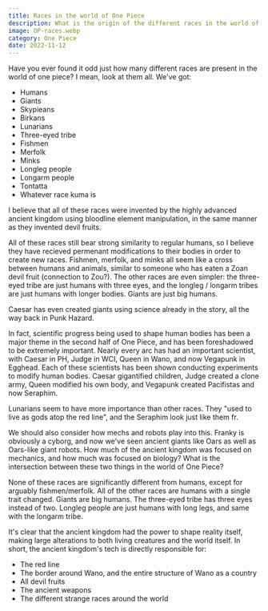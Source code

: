 ```yaml
---
title: Races in the world of One Piece
description: What is the origin of the different races in the world of One Piece?
image: OP-races.webp
category: One Piece
date: 2022-11-12
---
```


Have you ever found it odd just how many different races are present in the world of one piece? I mean, look at them all. We've got:

* Humans
* Giants
* Skypieans
* Birkans
* Lunarians
* Three-eyed tribe
* Fishmen
* Merfolk
* Minks
* Longleg people
* Longarm people
* Tontatta
* Whatever race kuma is

I believe that all of these races were invented by the highly advanced ancient kingdom using bloodline element manipulation, in the same manner as they invented devil fruits.

All of these races still bear strong similarity to regular humans, so I believe they have recieved permenant modifications to their bodies in order to create new races. Fishmen, merfolk, and minks all seem like a cross between humans and animals, similar to someone who has eaten a Zoan devil fruit (connection to Zou?). The other races are even simpler: the three-eyed tribe are just humans with three eyes, and the longleg / longarm tribes are just humans with longer bodies. Giants are just big humans.

Caesar has even created giants using science already in the story, all the way back in Punk Hazard.

In fact, scientific progress being used to shape human bodies has been a major theme in the second half of One Piece, and has been foreshadowed to be extremely important. Nearly every arc has had an important scientist, with Caesar in PH, Judge in WCI, Queen in Wano, and now Vegapunk in Egghead. Each of these scientists has been shown conducting experiments to modify human bodies. Caesar gigantified children, Judge created a clone army, Queen modified his own body, and Vegapunk created Pacifistas and now Seraphim.

Lunarians seem to have more importance than other races. They "used to live as gods atop the red line", and the Seraphim look just like them fr.

We should also consider how mechs and robots play into this. Franky is obviously a cyborg, and now we've seen ancient giants like Oars as well as Oars-like giant robots. How much of the ancient kingdom was focused on mechanics, and how much was focused on biology? What is the intersection between these two things in the world of One Piece?

None of these races are significantly different from humans, except for arguably fishmen/merfolk. All of the other races are humans with a single trait changed. Giants are big humans. The three-eyed tribe has three eyes instead of two. Longleg people are just humans with long legs, and same with the longarm tribe.



It's clear that the ancient kingdom had the power to shape reality itself, making large alterations to both living creatures and the world itself. In short, the ancient kingdom's tech is directly responsible for:

* The red line
* The border around Wano, and the entire structure of Wano as a country
* All devil fruits
* The ancient weapons
* The different strange races around the world
